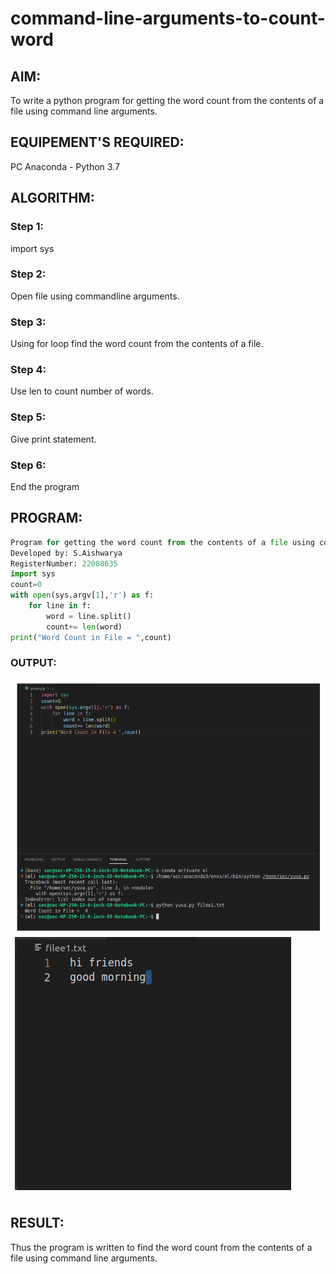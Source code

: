 # command-line-arguments-to-count-word
## AIM:
To write a python program for getting the word count from the contents of a file using command line arguments.
## EQUIPEMENT'S REQUIRED: 
PC
Anaconda - Python 3.7
## ALGORITHM: 
### Step 1:
import sys

### Step 2: 
 Open file using commandline arguments.

### Step 3: 
Using for loop find the word count from the contents of a file.


### Step 4:  
Use len to count number of words.


### Step 5: 
Give print statement.

### Step 6: 
End the program

## PROGRAM:
```python
Program for getting the word count from the contents of a file using command line arguments.
Developed by: S.Aishwarya
RegisterNumber: 22008635
import sys
count=0
with open(sys.argv[1],'r') as f:
    for line in f:
        word = line.split()
        count+= len(word)
print("Word Count in File = ",count)  
```
### OUTPUT:
![](command%20line1.png)
![](command%20line2.png)



## RESULT:
Thus the program is written to find the word count from the contents of a file using command line arguments.
